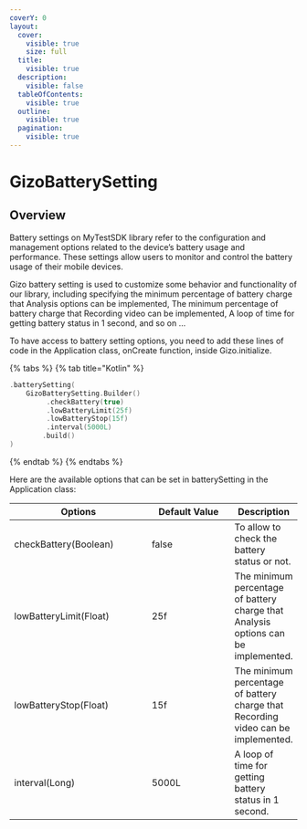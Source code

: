 ```yaml
---
coverY: 0
layout:
  cover:
    visible: true
    size: full
  title:
    visible: true
  description:
    visible: false
  tableOfContents:
    visible: true
  outline:
    visible: true
  pagination:
    visible: true
---
```


# GizoBatterySetting

## Overview

&#x20;Battery settings on MyTestSDK library refer to the configuration and management options related to the device’s battery usage and performance. These settings allow users to monitor and control the battery usage of their mobile devices.

Gizo battery setting is used to customize some behavior and functionality of our library, including specifying the minimum percentage of battery charge that Analysis options can be implemented, The minimum percentage of battery charge that Recording video can be implemented, A loop of time for getting battery status in 1 second, and so on ...

To have access to battery setting options, you need to add these lines of code in the Application class, onCreate function, inside Gizo.initialize.

{% tabs %}
{% tab title="Kotlin" %}
```kotlin
.batterySetting(
    GizoBatterySetting.Builder()
         .checkBattery(true)
         .lowBatteryLimit(25f)
         .lowBatteryStop(15f)
         .interval(5000L)
        .build()
)
```
{% endtab %}
{% endtabs %}



Here are the available options that can be set in batterySetting in the Application class:

<table><thead><tr><th width="252">Options</th><th width="167.33333333333331">Default Value</th><th>Description</th></tr></thead><tbody><tr><td>checkBattery(Boolean)</td><td>false</td><td>To allow to check the battery status or not.</td></tr><tr><td>lowBatteryLimit(Float)</td><td>25f</td><td>The minimum percentage of battery charge that Analysis options can be implemented.</td></tr><tr><td>lowBatteryStop(Float)</td><td>15f</td><td>The minimum percentage of battery charge that Recording video can be implemented.</td></tr><tr><td>interval(Long)</td><td>5000L</td><td>A loop of time for getting battery status in 1 second.</td></tr></tbody></table>
